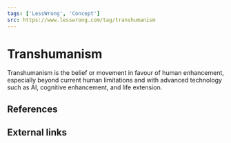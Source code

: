 ```yaml
---
tags: ['LessWrong', 'Concept']
src: https://www.lesswrong.com/tag/transhumanism
---
```


# Transhumanism
Transhumanism is the belief or movement in favour of human enhancement, especially beyond current human limitations and with advanced technology such as AI, cognitive enhancement, and life extension.

## References
## 
## External links
